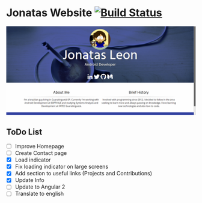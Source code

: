 Jonatas Website [![Build Status](https://travis-ci.org/jonatasleon/jonatasleon.github.io.svg?branch=dev)](https://travis-ci.org/jonatasleon/jonatasleon.github.io)
===

![Screenshot](./screenshot.png)

## ToDo List

- [ ] Improve Homepage
- [ ] Create Contact page
- [x] Load indicator
- [x] Fix loading indicator on large screens
- [X] Add section to useful links (Projects and Contributions)
- [X] Update Info
- [ ] Update to Angular 2
- [ ] Translate to english
